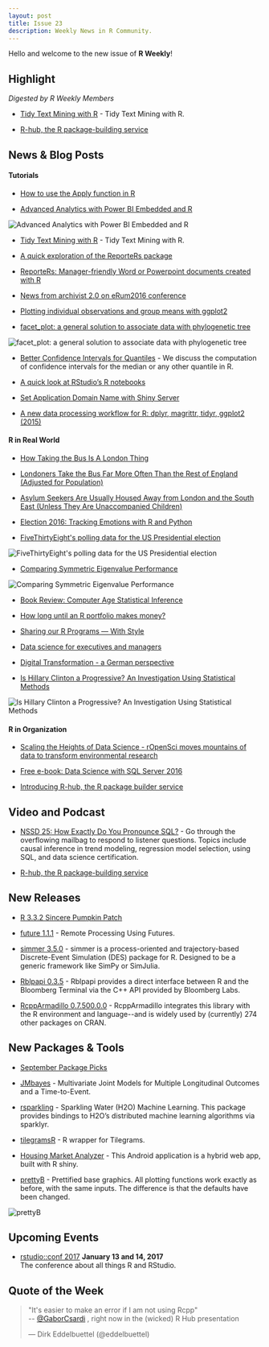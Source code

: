 ```yaml
---
layout: post
title: Issue 23
description: Weekly News in R Community.
---
```


Hello and welcome to the new issue of **R Weekly**!

## Highlight

*Digested by R Weekly Members*

+ [Tidy Text Mining with R](http://juliasilge.com/blog/Tidy-Text-Mining/) - Tidy Text Mining with R.

+ [R-hub, the R package-building service](https://www.r-consortium.org/events/2016/10/11/r-hub-public-beta)

## News & Blog Posts

#### Tutorials

+ [How to use the Apply function in R](http://crained.com/796/how-to-use-the-apply-function-in-r/)

+ [Advanced Analytics with Power BI Embedded and R](https://powerbi.microsoft.com/en-us/blog/r-in-pbie/)

![Advanced Analytics with Power BI Embedded and R](https://powerbicdn.azureedge.net/mediahandler/blog/media/PowerBI/blog/6d4730a1-4b6f-4686-b3ba-fbb368261d91.png)

+ [Tidy Text Mining with R](http://juliasilge.com/blog/Tidy-Text-Mining/) - Tidy Text Mining with R.

+ [A quick exploration of the ReporteRs package](https://statbandit.wordpress.com/2016/10/28/a-quick-exploration-of-reporters/)

+ [ReporteRs: Manager-friendly Word or Powerpoint documents created with R](http://blog.revolutionanalytics.com/2016/10/reporters.html)

+ [News from archivist 2.0 on eRum2016 conference](http://r-addict.com/2016/10/26/archivist-on-eRum2016.html)

+ [Plotting individual observations and group means with ggplot2](https://drsimonj.svbtle.com/plotting-individual-observations-and-group-means-with-ggplot2)

+ [facet_plot: a general solution to associate data with phylogenetic tree](https://guangchuangyu.github.io/2016/10/facet_plot-a-general-solution-to-associate-data-with-phylogenetic-tree/)

![facet_plot: a general solution to associate data with phylogenetic tree](https://guangchuangyu.github.io/blog_images/Bioconductor/ggtree/facet_plot_boxplot2.png)

+ [Better Confidence Intervals for Quantiles](http://staff.math.su.se/hoehle/blog/2016/10/23/quantileCI.html) - We discuss the computation of confidence intervals for the median or any other quantile in R. 

+ [A quick look at RStudio’s R notebooks](http://www.win-vector.com/blog/2016/10/a-quick-look-at-rstudios-r-notebooks/)

+ [Set Application Domain Name with Shiny Server](https://www.r-statistics.com/2016/10/set-application-domain-name-with-shiny-server/)

+ [A new data processing workflow for R: dplyr, magrittr, tidyr, ggplot2 (2015)](http://zevross.com/blog/2015/01/13/a-new-data-processing-workflow-for-r-dplyr-magrittr-tidyr-ggplot2/)

#### R in Real World

+ [How Taking the Bus Is A London Thing](http://rforjournalists.com/2016/10/23/how-taking-the-bus-is-a-london-thing/)

+ [Londoners Take the Bus Far More Often Than the Rest of England (Adjusted for Population)](http://rforjournalists.com/2016/10/24/londoners-take-bus-more-often-adjusted/)

+ [Asylum Seekers Are Usually Housed Away from London and the South East (Unless They Are Unaccompanied Children)](http://rforjournalists.com/2016/10/27/asylum-housing-london-south-east-children/)

+ [Election 2016: Tracking Emotions with R and Python](http://blog.revolutionanalytics.com/2016/10/debate-emotions.html)

+ [FiveThirtyEight's polling data for the US Presidential election](https://ellisp.github.io/blog/2016/10/29/538-pollsters)

![FiveThirtyEight's polling data for the US Presidential election](https://ellisp.github.io/img/0062-pollsters-cloud.svg)

+ [Comparing Symmetric Eigenvalue Performance](https://wrathematics.github.io/2016/10/28/comparing-symmetric-eigenvalue-performance/)

![Comparing Symmetric Eigenvalue Performance](https://wrathematics.github.io/assets/2016-eigen/eig_bench2.png)

+ [Book Review: Computer Age Statistical Inference](https://www.rstudio.com/rviews/2016/10/28/book-review-computer-age-statistical-inference/)

+ [How long until an R portfolio makes money?](http://www.arilamstein.com/blog/2016/10/26/long-r-portfolio-makes-money/)

+ [Sharing our R Programs — With Style](http://blog.revolutionanalytics.com/2016/10/sharing-r-code-with-style.html)

+ [Data science for executives and managers](http://www.win-vector.com/blog/2016/10/data-science-for-executives-and-managers/)

+ [Digital Transformation - a German perspective](https://flovv.github.io/Digital_Transformation/)

+ [Is Hillary Clinton a Progressive? An Investigation Using Statistical Methods ](https://ntguardian.wordpress.com/2016/10/25/hillary-clinton-progressive-statistics/)

![Is Hillary Clinton a Progressive? An Investigation Using Statistical Methods ](https://ntguardian.files.wordpress.com/2016/10/awsbks7ncfgfaaaaaelftksuqmcc.png)

#### R in Organization

+ [Scaling the Heights of Data Science - rOpenSci moves mountains of data to transform environmental research](https://nature.berkeley.edu/breakthroughs/opensci-data)

+ [Free e-book: Data Science with SQL Server 2016](http://blog.revolutionanalytics.com/2016/10/data-science-with-sql-server-2016.html)

+ [Introducing R-hub, the R package builder service](http://blog.revolutionanalytics.com/2016/10/r-hub-public-beta.html)

## Video and Podcast

+ [NSSD 25: How Exactly Do You Pronounce SQL?](https://soundcloud.com/nssd-podcast/episode-25-how-exactly-do-you-pronounce-sql) - Go through the overflowing mailbag to respond to listener questions. Topics include causal inference in trend modeling, regression model selection, using SQL, and data science certification.

+ [R-hub, the R package-building service](https://www.r-consortium.org/events/2016/10/11/r-hub-public-beta)

## New Releases

+ [R 3.3.2 Sincere Pumpkin Patch](https://stat.ethz.ch/pipermail/r-announce/2016/000608.html)

+ [future 1.1.1](http://www.jottr.org/2016/10/remote-processing-using-futures.html) - Remote Processing Using Futures.

+ [simmer 3.5.0](http://fishyoperations.com/2016/10/27/simmer-v350-released-on-cran.html) - simmer is a process-oriented and trajectory-based Discrete-Event Simulation (DES) package for R. Designed to be a generic framework like SimPy or SimJulia.

+ [Rblpapi 0.3.5](http://dirk.eddelbuettel.com/blog/2016/10/25/#rblpapi_0.3.5) - Rblpapi provides a direct interface between R and the Bloomberg Terminal via the C++ API provided by Bloomberg Labs.

+ [RcppArmadillo 0.7.500.0.0](http://dirk.eddelbuettel.com/blog/2016/10/22/#rcpparmadillo_0.7.500.0.0) - RcppArmadillo integrates this library with the R environment and language--and is widely used by (currently) 274 other packages on CRAN.

## New Packages & Tools

+ [September Package Picks](https://www.rstudio.com/rviews/2016/10/26/september-package-picks/)

+ [JMbayes](https://iprogn.blogspot.sg/2016/10/multivariate-joint-models-for-multiple.html) - Multivariate Joint Models for Multiple Longitudinal Outcomes and a Time-to-Event.

+ [rsparkling](http://spark.rstudio.com/h2o.html) - Sparkling Water (H2O) Machine Learning. This package provides bindings to H2O’s distributed machine learning algorithms via sparklyr.

+ [tilegramsR](https://github.com/bhaskarvk/tilegramsR) - R wrapper for Tilegrams.

+ [Housing Market Analyzer](https://play.google.com/store/apps/details?id=com.ericrayanderson.housingindexprices&hl=en) - This Android application is a hybrid web app, built with R shiny.

+ [prettyB](https://github.com/jumpingrivers/prettyB) - Prettified base graphics. All plotting functions work exactly as before, with the same inputs. The difference is that the defaults have been changed.

![prettyB](https://cdn.rawgit.com/jumpingrivers/prettyB/master/graphics/README-unnamed-chunk-4-1.png)

## Upcoming Events

+ [rstudio::conf 2017](https://www.rstudio.com/conference/)  **January 13 and 14, 2017** <br>
The conference about all things R and RStudio.<br /> 


## Quote of the Week

<blockquote class="twitter-tweet" data-lang="en"><p lang="en" dir="ltr">&quot;It&#39;s easier to make an error if I am not using Rcpp&quot;<br>-- <a href="https://twitter.com/GaborCsardi">@GaborCsardi</a> , right now in the (wicked) R Hub presentation</p>&mdash; Dirk Eddelbuettel (@eddelbuettel) <a href="https://twitter.com/eddelbuettel/status/790953188287393792"></a></blockquote>
